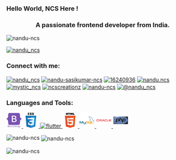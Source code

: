 ### Hello World, NCS Here ! <br>

<h3 align="center">A passionate frontend developer from India.</h3>

<p align="left"> <img src="https://komarev.com/ghpvc/?username=nandu-ncs&label=Profile%20views&color=0e75b6&style=flat" alt="nandu-ncs" /> </p>

<!-- <p align="left"> <a href="https://github.com/ryo-ma/github-profile-trophy"><img src="https://github-profile-trophy.vercel.app/?username=nandu-ncs&theme=dark" alt="nandu-ncs" /></a> </p> -->

<p align="left"> <a href="https://twitter.com/nandu_ncs" target="blank"><img src="https://img.shields.io/twitter/follow/nandu_ncs?logo=twitter&style=for-the-badge" alt="nandu_ncs" /></a> </p>

<h3 align="left">Connect with me:</h3>
<p align="left">
<a href="https://twitter.com/nandu_ncs" target="blank"><img align="center" src="https://raw.githubusercontent.com/rahuldkjain/github-profile-readme-generator/master/src/images/icons/Social/twitter.svg" alt="nandu_ncs" height="30" width="40" /></a>
<a href="https://linkedin.com/in/nandu-sasikumar-ncs" target="blank"><img align="center" src="https://raw.githubusercontent.com/rahuldkjain/github-profile-readme-generator/master/src/images/icons/Social/linked-in-alt.svg" alt="nandu-sasikumar-ncs" height="30" width="40" /></a>
<a href="https://stackoverflow.com/users/16240936" target="blank"><img align="center" src="https://raw.githubusercontent.com/rahuldkjain/github-profile-readme-generator/master/src/images/icons/Social/stack-overflow.svg" alt="16240936" height="30" width="40" /></a>
<a href="https://fb.com/nandu.ncs" target="blank"><img align="center" src="https://raw.githubusercontent.com/rahuldkjain/github-profile-readme-generator/master/src/images/icons/Social/facebook.svg" alt="nandu.ncs" height="30" width="40" /></a>
<a href="https://instagram.com/mystic_ncs" target="blank"><img align="center" src="https://raw.githubusercontent.com/rahuldkjain/github-profile-readme-generator/master/src/images/icons/Social/instagram.svg" alt="mystic_ncs" height="30" width="40" /></a>
<a href="https://www.youtube.com/c/ncscreationz" target="blank"><img align="center" src="https://raw.githubusercontent.com/rahuldkjain/github-profile-readme-generator/master/src/images/icons/Social/youtube.svg" alt="ncscreationz" height="30" width="40" /></a>
<a href="https://www.hackerrank.com/nandu-ncs" target="blank"><img align="center" src="https://raw.githubusercontent.com/rahuldkjain/github-profile-readme-generator/master/src/images/icons/Social/hackerrank.svg" alt="nandu-ncs" height="30" width="40" /></a>
<a href="https://www.hackerearth.com/@nandu_ncs" target="blank"><img align="center" src="https://raw.githubusercontent.com/rahuldkjain/github-profile-readme-generator/master/src/images/icons/Social/hackerearth.svg" alt="@nandu_ncs" height="30" width="40" /></a>
</p>

<h3 align="left">Languages and Tools:</h3>
<p align="left"> <a href="https://getbootstrap.com" target="_blank" rel="noreferrer"> <img src="https://raw.githubusercontent.com/devicons/devicon/master/icons/bootstrap/bootstrap-plain-wordmark.svg" alt="bootstrap" width="40" height="40"/> </a> <a href="https://www.w3schools.com/css/" target="_blank" rel="noreferrer"> <img src="https://raw.githubusercontent.com/devicons/devicon/master/icons/css3/css3-original-wordmark.svg" alt="css3" width="40" height="40"/> </a> <a href="https://flutter.dev" target="_blank" rel="noreferrer"> <img src="https://www.vectorlogo.zone/logos/flutterio/flutterio-icon.svg" alt="flutter" width="40" height="40"/> </a> <a href="https://www.w3.org/html/" target="_blank" rel="noreferrer"> <img src="https://raw.githubusercontent.com/devicons/devicon/master/icons/html5/html5-original-wordmark.svg" alt="html5" width="40" height="40"/> </a> <a href="https://www.mysql.com/" target="_blank" rel="noreferrer"> <img src="https://raw.githubusercontent.com/devicons/devicon/master/icons/mysql/mysql-original-wordmark.svg" alt="mysql" width="40" height="40"/> </a> <a href="https://www.oracle.com/" target="_blank" rel="noreferrer"> <img src="https://raw.githubusercontent.com/devicons/devicon/master/icons/oracle/oracle-original.svg" alt="oracle" width="40" height="40"/> </a> <a href="https://www.php.net" target="_blank" rel="noreferrer"> <img src="https://raw.githubusercontent.com/devicons/devicon/master/icons/php/php-original.svg" alt="php" width="40" height="40"/> </a> </p>

<p><img align="left" src="https://github-readme-stats.vercel.app/api/top-langs?username=nandu-ncs&show_icons=true&locale=en&layout=compact&theme=dark" alt="nandu-ncs" /></p>

<p>&nbsp;<img align="center" src="https://github-readme-stats.vercel.app/api?username=nandu-ncs&show_icons=true&locale=en&theme=dark" alt="nandu-ncs" /></p>

<p><img align="center" src="https://github-readme-streak-stats.herokuapp.com/?user=nandu-ncs&theme=dark" alt="nandu-ncs" /></p>


